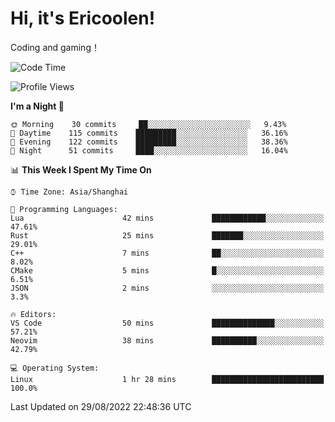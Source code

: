 # Hi, it's Ericoolen!
Coding and gaming！

<!--START_SECTION:waka-->
![Code Time](http://img.shields.io/badge/Code%20Time-349%20hrs%2033%20mins-blue)

![Profile Views](http://img.shields.io/badge/Profile%20Views-1-blue)

**I'm a Night 🦉** 

```text
🌞 Morning    30 commits     ██░░░░░░░░░░░░░░░░░░░░░░░   9.43% 
🌆 Daytime    115 commits    █████████░░░░░░░░░░░░░░░░   36.16% 
🌃 Evening    122 commits    █████████░░░░░░░░░░░░░░░░   38.36% 
🌙 Night      51 commits     ████░░░░░░░░░░░░░░░░░░░░░   16.04%

```


📊 **This Week I Spent My Time On** 

```text
⌚︎ Time Zone: Asia/Shanghai

💬 Programming Languages: 
Lua                      42 mins             ████████████░░░░░░░░░░░░░   47.61% 
Rust                     25 mins             ███████░░░░░░░░░░░░░░░░░░   29.01% 
C++                      7 mins              ██░░░░░░░░░░░░░░░░░░░░░░░   8.02% 
CMake                    5 mins              █░░░░░░░░░░░░░░░░░░░░░░░░   6.51% 
JSON                     2 mins              ░░░░░░░░░░░░░░░░░░░░░░░░░   3.3%

🔥 Editors: 
VS Code                  50 mins             ██████████████░░░░░░░░░░░   57.21% 
Neovim                   38 mins             ██████████░░░░░░░░░░░░░░░   42.79%

💻 Operating System: 
Linux                    1 hr 28 mins        █████████████████████████   100.0%

```


 Last Updated on 29/08/2022 22:48:36 UTC
<!--END_SECTION:waka-->

